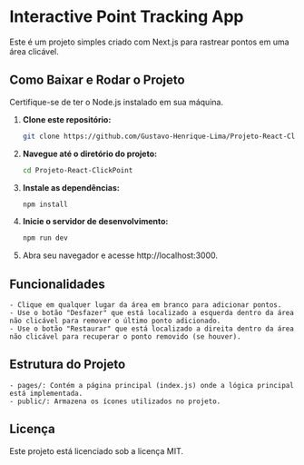 # Interactive Point Tracking App

Este é um projeto simples criado com Next.js para rastrear pontos em uma área clicável.

## Como Baixar e Rodar o Projeto

Certifique-se de ter o Node.js instalado em sua máquina.

1. **Clone este repositório:**

   ```bash
   git clone https://github.com/Gustavo-Henrique-Lima/Projeto-React-ClickPoint.git

2. **Navegue até o diretório do projeto:**

    ```bash
    cd Projeto-React-ClickPoint

3. **Instale as dependências:**

    ```bash
    npm install


4. **Inicie o servidor de desenvolvimento:**

    ```bash
    npm run dev

5. Abra seu navegador e acesse http://localhost:3000.

## Funcionalidades

    - Clique em qualquer lugar da área em branco para adicionar pontos.
    - Use o botão "Desfazer" que está localizado a esquerda dentro da área não clicável para remover o último ponto adicionado.
    - Use o botão "Restaurar" que está localizado a direita dentro da área não clicável para recuperar o ponto removido (se houver).

## Estrutura do Projeto

    - pages/: Contém a página principal (index.js) onde a lógica principal está implementada.
    - public/: Armazena os ícones utilizados no projeto.

## Licença
 Este projeto está licenciado sob a licença MIT.
    
